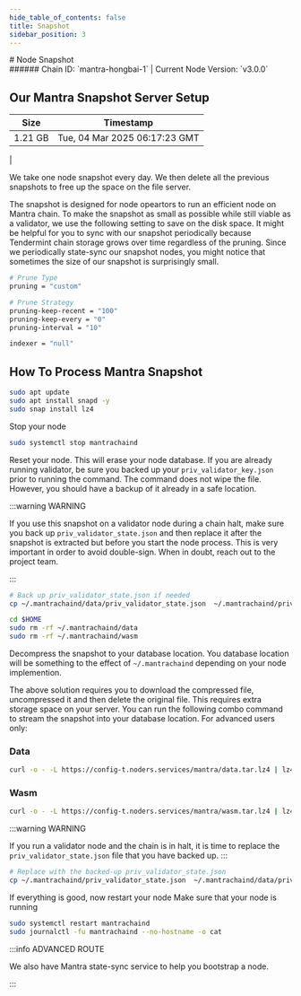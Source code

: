 ```yaml
---
hide_table_of_contents: false
title: Snapshot
sidebar_position: 3
---
```


<div class="h1-with-icon icon-mantra">
# Node Snapshot
</div>
###### Chain ID: `mantra-hongbai-1` | Current Node Version: `v3.0.0`

## Our Mantra Snapshot Server Setup

| Size   | Timestamp    |
|--------|--------------|
| 1.21 GB | Tue, 04 Mar 2025 06:17:23 GMT  |


We take one node snapshot every day. We then delete all the previous snapshots to free up the space on the file server.

The snapshot is designed for node opeartors to run an efficient node on Mantra chain. To make the snapshot as small as possible while still viable as a validator, we use the following setting to save on the disk space. It might be helpful for you to sync with our snapshot periodically because Tendermint chain storage grows over time regardless of the pruning. Since we periodically state-sync our snapshot nodes, you might notice that sometimes the size of our snapshot is surprisingly small.

```bash title="app.toml"
# Prune Type
pruning = "custom"

# Prune Strategy
pruning-keep-recent = "100"
pruning-keep-every = "0"
pruning-interval = "10"
```

```bash title="config.toml"
indexer = "null"
```

## How To Process Mantra Snapshot
```bash
sudo apt update
sudo apt install snapd -y
sudo snap install lz4
```

Stop your node
```bash
sudo systemctl stop mantrachaind
```
Reset your node. This will erase your node database. If you are already running validator, be sure you backed up your `priv_validator_key.json` prior to running the command. The command does not wipe the file. However, you should have a backup of it already in a safe location.

:::warning WARNING

If you use this snapshot on a validator node during a chain halt, make sure you back up `priv_validator_state.json` and then replace it after the snapshot is extracted but before you start the node process. This is very important in order to avoid double-sign. When in doubt, reach out to the project team.

:::

```bash
# Back up priv_validator_state.json if needed
cp ~/.mantrachaind/data/priv_validator_state.json  ~/.mantrachaind/priv_validator_state.json

cd $HOME
sudo rm -rf ~/.mantrachaind/data
sudo rm -rf ~/.mantrachaind/wasm
```

Decompress the snapshot to your database location. You database location will be something to the effect of `~/.mantrachaind` depending on your node implemention.

The above solution requires you to download the compressed file, uncompressed it and then delete the original file. This requires extra storage space on your server. You can run the following combo command to stream the snapshot into your database location. For advanced users only:
### Data
```bash
curl -o - -L https://config-t.noders.services/mantra/data.tar.lz4 | lz4 -d | tar -x -C ~/.mantrachaind
```
### Wasm
```bash
curl -o - -L https://config-t.noders.services/mantra/wasm.tar.lz4 | lz4 -d | tar -x -C ~/.mantrachaind
```

:::warning WARNING

If you run a validator node and the chain is in halt, it is time to replace the `priv_validator_state.json` file that you have backed up.
:::

```bash
# Replace with the backed-up priv_validator_state.json
cp ~/.mantrachaind/priv_validator_state.json  ~/.mantrachaind/data/priv_validator_state.json
```

If everything is good, now restart your node
Make sure that your node is running

```bash
sudo systemctl restart mantrachaind
sudo journalctl -fu mantrachaind --no-hostname -o cat
```

:::info ADVANCED ROUTE

We also have Mantra state-sync service to help you bootstrap a node.

:::